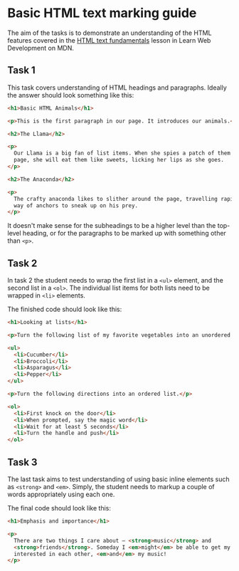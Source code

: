 # Basic HTML text marking guide

The aim of the tasks is to demonstrate an understanding of the HTML features covered in the [HTML text fundamentals](https://developer.mozilla.org/en-US/docs/Learn/HTML/Introduction_to_HTML/HTML_text_fundamentals) lesson in Learn Web Development on MDN.

## Task 1

This task covers understanding of HTML headings and paragraphs. Ideally the answer should look something like this:

```html
<h1>Basic HTML Animals</h1>

<p>This is the first paragraph in our page. It introduces our animals.</p>

<h2>The Llama</h2>

<p>
  Our Llama is a big fan of list items. When she spies a patch of them on a web
  page, she will eat them like sweets, licking her lips as she goes.
</p>

<h2>The Anaconda</h2>

<p>
  The crafty anaconda likes to slither around the page, travelling rapidly by
  way of anchors to sneak up on his prey.
</p>
```

It doesn't make sense for the subheadings to be a higher level than the top-level heading, or for the paragraphs to be marked up with something other than `<p>`.

## Task 2

In task 2 the student needs to wrap the first list in a `<ul>` element, and the second list in a `<ol>`. The individual list items for both lists need to be wrapped in `<li>` elements.

The finished code should look like this:

```html
<h1>Looking at lists</h1>

<p>Turn the following list of my favorite vegetables into an unordered list.</p>

<ul>
  <li>Cucumber</li>
  <li>Broccoli</li>
  <li>Asparagus</li>
  <li>Pepper</li>
</ul>

<p>Turn the following directions into an ordered list.</p>

<ol>
  <li>First knock on the door</li>
  <li>When prompted, say the magic word</li>
  <li>Wait for at least 5 seconds</li>
  <li>Turn the handle and push</li>
</ol>
```

## Task 3

The last task aims to test understanding of using basic inline elements such as `<strong>` and `<em>`. Simply, the student needs to markup a couple of words appropriately using each one.

The final code should look like this:

```html
<h1>Emphasis and importance</h1>

<p>
  There are two things I care about — <strong>music</strong> and
  <strong>friends</strong>. Someday I <em>might</em> be able to get my friends
  interested in each other, <em>and</em> my music!
</p>
```
